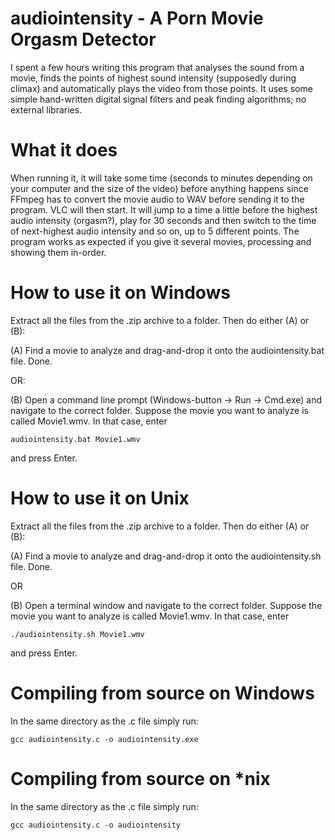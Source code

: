 # audiointensity - A Porn Movie Orgasm Detector

I spent a few hours writing this program that analyses the sound from a movie, finds the points of highest sound intensity (supposedly during climax) and automatically plays the video from those points. It uses some simple hand-written digital signal filters and peak finding algorithms; no external libraries.

# What it does
When running it, it will take some time (seconds to minutes depending on your computer and the size of the video) before anything happens since FFmpeg has to convert the movie audio to WAV before sending it to the program. VLC will then start. It will jump to a time a little before the highest audio intensity (orgasm?), play for 30 seconds and then switch to the time of next-highest audio intensity and so on, up to 5 different points. The program works as expected if you give it several movies, processing and showing them in-order.

# How to use it on Windows
Extract all the files from the .zip archive to a folder. Then do either (A) or (B):

(A) Find a movie to analyze and drag-and-drop it onto the audiointensity.bat file. Done.

OR:

(B) Open a command line prompt (Windows-button -> Run -> Cmd.exe) and navigate to the correct folder.
Suppose the movie you want to analyze is called Movie1.wmv. In that case, enter

    audiointensity.bat Movie1.wmv
    
and press Enter. 

# How to use it on Unix
Extract all the files from the .zip archive to a folder. Then do either (A) or (B):

(A) Find a movie to analyze and drag-and-drop it onto the audiointensity.sh file. Done.

OR 

(B) Open a terminal window and navigate to the correct folder.
Suppose the movie you want to analyze is called Movie1.wmv.
In that case, enter

    ./audiointensity.sh Movie1.wmv

and press Enter. 

# Compiling from source on Windows
In the same directory as the .c file simply run:

    gcc audiointensity.c -o audiointensity.exe
    
# Compiling from source on *nix    
In the same directory as the .c file simply run:

    gcc audiointensity.c -o audiointensity
